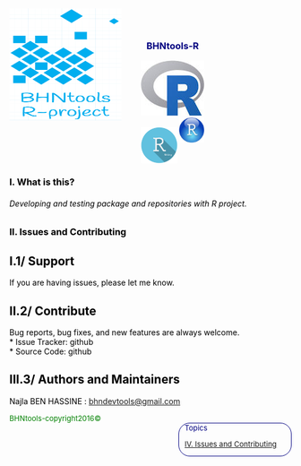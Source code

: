 
<html>
<head>
  <meta charset="utf-8" />
  <title>BHNtools-R</title>
  <script type="text/javascript" src="http://code.jquery.com/jquery-latest.min.js"></script>
  <!--[if lt IE 9]>
    <script src="http://html5shiv.googlecode.com/svn/trunk/html5.js"></script>
  <![endif]-->
</head>


<body>
<article>
  <div>
    <header>
        <section style="color:blue;float:left;padding-right:20px;">
        <img src="logos/BHNtools-R.png" style="width:200px;height:200px;">
        </section>
        <section style="color:navy;float:left;padding-left:15px;">
        <br>
        <br>
        <h1>BHNtools-R</h1>
        <img src="logos/Rlogo.png" style="width:'45px;height:45px;">
        <br>
        <img src="logos/Rstudiologo.png" style="width:45px;height:45px;float:right;"">
        <br>
        <img src="logos/Rshinylogo.png" style="width:65px;height:65px;float:left;"">

 </div>
 
<section id="content"style="color:black;float:left;">
<h1 id='idtitle1'>I. What is this?</h1>
<H6>Developing and testing package and repositories with R project.</h6>
<h1 id='idtitle4'>II. Issues and Contributing</h1> 

<h2>I.1/ Support</h2>
<p>
If you are having issues, please let me know.
</p>
<h2>II.2/ Contribute</h2>
<p>Bug reports, bug fixes, and new features are always welcome.<br>
* Issue Tracker: github<br>
* Source Code: github</p>
<h2 id='idtitleE'>III.3/ Authors and Maintainers</h2>
<p>Najla BEN HASSINE : <a href="MAILTO:bhndevtools@gmail.com?Subject=DockerBIum">bhndevtools@gmail.com</a></p>
<section style="font: bold;color:green;align:center;font-size:small;">
<footer>BHNtools-copyright2016©</footer>
</section>
</section>
</article>
<aside style='float:right; font:bold; color:navy; align:center; font-size:small; border: 1.5px solid; border-radius:20px; width:200px;'>
<!--div style="font:bold;color:navt;align:center;font-size:small; border: 2px solid; border-radius:25px;"-->
<div style='font:bold;width:250px;padding-left:5px; padding-right:5px; margin-left:5px;'>Topics
<br>

<a href=#idtitle4>IV. Issues and Contributing</a>
</div>
</aside>
</body>
</html>
